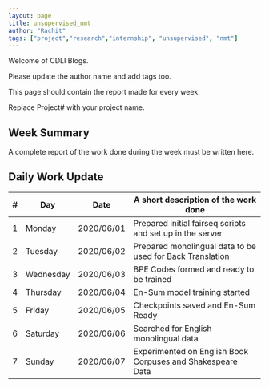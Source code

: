 ```yaml
---
layout: page
title: unsupervised_nmt
author: "Rachit"
tags: ["project","research","internship", "unsupervised", "nmt"]
---
```

Welcome of CDLI Blogs.

Please update the author name and add tags too. 

This page should contain the report made for every week.

Replace Project# with your project name.

## Week Summary

A complete report of the work done during the week must be written here. 


## Daily Work Update

|\#|Day|Date|A short description of the work done|  
|---	|---	|---	|---	|  
|1   	| Monday 	|   2020/06/01	|  Prepared initial fairseq scripts and set up in the server 	|  
|2   	| Tuesday  	|   2020/06/02	|  Prepared monolingual data to be used for Back Translation 	|  
|3   	| Wednesday  	|  2020/06/03 	|  BPE Codes formed and ready to be trained 	|  
|4   	| Thursday  	|   2020/06/04	|  En-Sum model training started 	|  
|5   	| Friday  	|   2020/06/05	|  Checkpoints saved and En-Sum Ready 	|  
|6   	| Saturday  	|   2020/06/06	|  Searched for English monolingual data 	|  
|7   	| Sunday  	|   2020/06/07	|  Experimented on English Book Corpuses and Shakespeare Data 	|  
